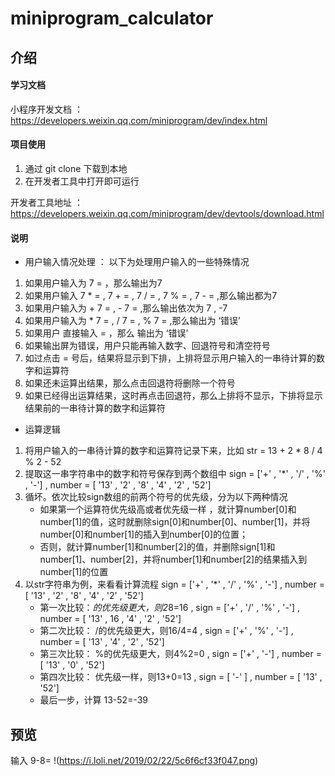 # miniprogram_calculator

## 介绍

####  学习文档

小程序开发文档 ： https://developers.weixin.qq.com/miniprogram/dev/index.html

####  项目使用

1. 通过 git clone 下载到本地
2. 在开发者工具中打开即可运行

开发者工具地址 ：https://developers.weixin.qq.com/miniprogram/dev/devtools/download.html

####  说明

* 用户输入情况处理 ：
以下为处理用户输入的一些特殊情况
1. 如果用户输入为 7 = ，那么输出为7
2. 如果用户输入 7 * = , 7 + = , 7 / = , 7 % = , 7 - = ,那么输出都为7
3. 如果用户输入为 + 7 = , - 7 =  ,那么输出依次为 7 , -7
4. 如果用户输入为 * 7 = , / 7 = , % 7 = ,那么输出为 ‘错误’
5. 如果用户 直接输入 = ，那么 输出为 ‘错误’
6. 如果输出屏为错误，用户只能再输入数字、回退符号和清空符号
7. 如过点击 = 号后，结果将显示到下排，上排将显示用户输入的一串待计算的数字和运算符
8. 如果还未运算出结果，那么点击回退符将删除一个符号
9. 如果已经得出运算结果，这时再点击回退符，那么上排将不显示，下排将显示结果前的一串待计算的数字和运算符

* 运算逻辑
1. 将用户输入的一串待计算的数字和运算符记录下来，比如 str = 13 + 2 * 8 / 4 % 2 - 52
2. 提取这一串字符串中的数字和符号保存到两个数组中 sign = ['+' , '*' , '/' , '%' , '-'] , number = [ '13' , '2' , '8' , '4' , '2' , '52']
3. 循坏。依次比较sign数组的前两个符号的优先级，分为以下两种情况
    * 如果第一个运算符优先级高或者优先级一样 ，就计算number[0]和number[1]的值，这时就删除sign[0]和number[0]、number[1]，并将number[0]和number[1]的插入到number[0]的位置；
    * 否则，就计算number[1]和number[2]的值，并删除sign[1]和number[1]、number[2]，并将number[1]和number[2]的结果插入到number[1]的位置
4. 以str字符串为例，来看看计算流程 
  sign = ['+' , '*' , '/' , '%' , '-']  ,  number = [ '13' , '2' , '8' , '4' , '2' , '52']
    * 第一次比较：*的优先级更大，则2*8=16 , sign = ['+' , '/' , '%' , '-'] ,  number = [ '13' , 16 , '4' , '2' , '52']
    * 第二次比较： /的优先级更大，则16/4=4 , sign = ['+'  , '%' , '-']  ,  number = [ '13' , '4' , '2' , '52']
    * 第三次比较： %的优先级更大，则4%2=0 , sign = ['+'  , '-'] , number = [ '13' , '0' , '52']
    * 第四次比较： 优先级一样，则13+0=13 , sign = [ '-' ] , number = [ '13' , '52']
    * 最后一步，计算 13-52=-39

## 预览
输入 9-8=
!(https://i.loli.net/2019/02/22/5c6f6cf33f047.png)
